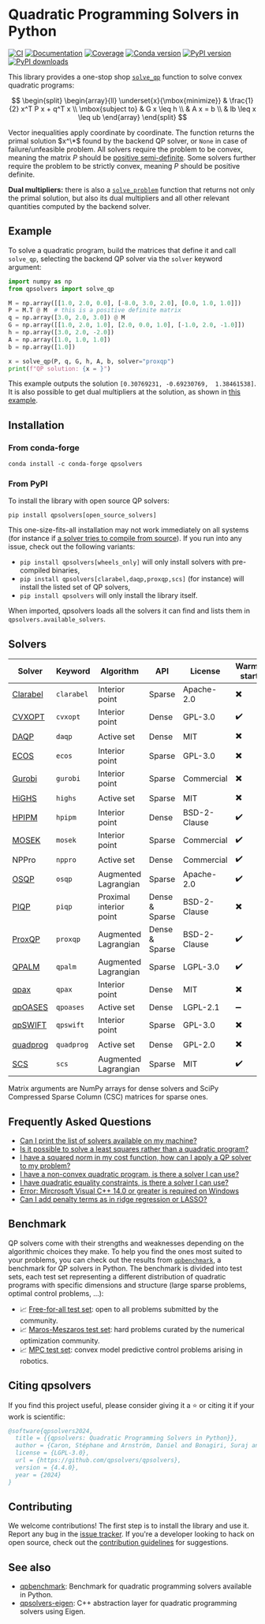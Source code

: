 # Quadratic Programming Solvers in Python

[![CI](https://img.shields.io/github/actions/workflow/status/qpsolvers/qpsolvers/ci.yml?branch=main)](https://github.com/qpsolvers/qpsolvers/actions)
[![Documentation](https://img.shields.io/github/actions/workflow/status/qpsolvers/qpsolvers/docs.yml?branch=main&label=docs)](https://qpsolvers.github.io/qpsolvers/)
[![Coverage](https://coveralls.io/repos/github/qpsolvers/qpsolvers/badge.svg?branch=main)](https://coveralls.io/github/qpsolvers/qpsolvers?branch=main)
[![Conda version](https://img.shields.io/conda/vn/conda-forge/qpsolvers.svg?color=blue)](https://anaconda.org/conda-forge/qpsolvers)
[![PyPI version](https://img.shields.io/pypi/v/qpsolvers?color=blue)](https://pypi.org/project/qpsolvers/)
[![PyPI downloads](https://img.shields.io/pypi/dm/qpsolvers?color=blue)](https://pypistats.org/packages/qpsolvers)

This library provides a one-stop shop [`solve_qp`](https://qpsolvers.github.io/qpsolvers/quadratic-programming.html#qpsolvers.solve_qp) function to solve convex quadratic programs:

$$
\begin{split}
\begin{array}{ll}
\underset{x}{\mbox{minimize}}
    & \frac{1}{2} x^T P x + q^T x \\
\mbox{subject to}
    & G x \leq h \\
    & A x = b \\
    & lb \leq x \leq ub
\end{array}
\end{split}
$$

Vector inequalities apply coordinate by coordinate. The function returns the primal solution $x^\*$ found by the backend QP solver, or ``None`` in case of failure/unfeasible problem. All solvers require the problem to be convex, meaning the matrix $P$ should be [positive semi-definite](https://en.wikipedia.org/wiki/Definite_symmetric_matrix). Some solvers further require the problem to be strictly convex, meaning $P$ should be positive definite.

**Dual multipliers:** there is also a [`solve_problem`](https://qpsolvers.github.io/qpsolvers/quadratic-programming.html#qpsolvers.solve_problem) function that returns not only the primal solution, but also its dual multipliers and all other relevant quantities computed by the backend solver.

## Example

To solve a quadratic program, build the matrices that define it and call ``solve_qp``, selecting the backend QP solver via the ``solver`` keyword argument:

```python
import numpy as np
from qpsolvers import solve_qp

M = np.array([[1.0, 2.0, 0.0], [-8.0, 3.0, 2.0], [0.0, 1.0, 1.0]])
P = M.T @ M  # this is a positive definite matrix
q = np.array([3.0, 2.0, 3.0]) @ M
G = np.array([[1.0, 2.0, 1.0], [2.0, 0.0, 1.0], [-1.0, 2.0, -1.0]])
h = np.array([3.0, 2.0, -2.0])
A = np.array([1.0, 1.0, 1.0])
b = np.array([1.0])

x = solve_qp(P, q, G, h, A, b, solver="proxqp")
print(f"QP solution: {x = }")
```

This example outputs the solution ``[0.30769231, -0.69230769,  1.38461538]``. It is also possible to get dual multipliers at the solution, as shown in [this example](https://qpsolvers.github.io/qpsolvers/quadratic-programming.html#dual-multipliers).

## Installation

### From conda-forge

```console
conda install -c conda-forge qpsolvers
```

### From PyPI

To install the library with open source QP solvers:

```console
pip install qpsolvers[open_source_solvers]
```

This one-size-fits-all installation may not work immediately on all systems (for instance if [a solver tries to compile from source](https://github.com/quadprog/quadprog/issues/42)). If you run into any issue, check out the following variants:

- ``pip install qpsolvers[wheels_only]`` will only install solvers with pre-compiled binaries,
- ``pip install qpsolvers[clarabel,daqp,proxqp,scs]`` (for instance) will install the listed set of QP solvers,
- ``pip install qpsolvers`` will only install the library itself.

When imported, qpsolvers loads all the solvers it can find and lists them in ``qpsolvers.available_solvers``.

## Solvers

| Solver | Keyword | Algorithm | API | License | Warm-start |
| ------ | ------- | --------- | --- | ------- |------------|
| [Clarabel](https://github.com/oxfordcontrol/Clarabel.rs) | ``clarabel`` | Interior point | Sparse | Apache-2.0 | ✖️ |
| [CVXOPT](http://cvxopt.org/) | ``cvxopt`` | Interior point | Dense | GPL-3.0 | ✔️ |
| [DAQP](https://github.com/darnstrom/daqp) | ``daqp`` | Active set | Dense | MIT | ✖️ |
| [ECOS](https://web.stanford.edu/~boyd/papers/ecos.html) | ``ecos`` | Interior point | Sparse | GPL-3.0 | ✖️ |
| [Gurobi](https://www.gurobi.com/) | ``gurobi`` | Interior point | Sparse | Commercial | ✖️ |
| [HiGHS](https://highs.dev/) | ``highs`` | Active set | Sparse | MIT | ✖️ |
| [HPIPM](https://github.com/giaf/hpipm) | ``hpipm`` | Interior point | Dense | BSD-2-Clause | ✔️ |
| [MOSEK](https://mosek.com/) | ``mosek`` | Interior point | Sparse | Commercial | ✔️ |
| NPPro | ``nppro`` | Active set | Dense | Commercial | ✔️ |
| [OSQP](https://osqp.org/) | ``osqp`` | Augmented Lagrangian | Sparse | Apache-2.0 | ✔️ |
| [PIQP](https://github.com/PREDICT-EPFL/piqp) | ``piqp`` | Proximal interior point | Dense & Sparse | BSD-2-Clause | ✖️ |
| [ProxQP](https://github.com/Simple-Robotics/proxsuite) | ``proxqp`` | Augmented Lagrangian | Dense & Sparse | BSD-2-Clause | ✔️ |
| [QPALM](https://github.com/kul-optec/QPALM) | ``qpalm`` | Augmented Lagrangian | Sparse | LGPL-3.0 | ✔️ |
| [qpax](https://github.com/kevin-tracy/qpax/) | ``qpax`` | Interior point | Dense | MIT | ✖️ |
| [qpOASES](https://github.com/coin-or/qpOASES) | ``qpoases`` | Active set | Dense | LGPL-2.1 | ➖ |
| [qpSWIFT](https://github.com/qpSWIFT/qpSWIFT) | ``qpswift`` | Interior point | Sparse | GPL-3.0 | ✖️ |
| [quadprog](https://github.com/quadprog/quadprog) | ``quadprog`` | Active set | Dense | GPL-2.0 | ✖️ |
| [SCS](https://www.cvxgrp.org/scs/) | ``scs`` | Augmented Lagrangian | Sparse | MIT | ✔️ |

Matrix arguments are NumPy arrays for dense solvers and SciPy Compressed Sparse Column (CSC) matrices for sparse ones.

## Frequently Asked Questions

- [Can I print the list of solvers available on my machine?](https://github.com/qpsolvers/qpsolvers/discussions/37)
- [Is it possible to solve a least squares rather than a quadratic program?](https://github.com/qpsolvers/qpsolvers/discussions/223)
- [I have a squared norm in my cost function, how can I apply a QP solver to my problem?](https://github.com/qpsolvers/qpsolvers/discussions/224)
- [I have a non-convex quadratic program, is there a solver I can use?](https://github.com/qpsolvers/qpsolvers/discussions/240)
- [I have quadratic equality constraints, is there a solver I can use?](https://github.com/qpsolvers/qpsolvers/discussions/241)
- [Error: Mircrosoft Visual C++ 14.0 or greater is required on Windows](https://github.com/qpsolvers/qpsolvers/discussions/257)
- [Can I add penalty terms as in ridge regression or LASSO?](https://github.com/qpsolvers/qpsolvers/discussions/272)

## Benchmark

QP solvers come with their strengths and weaknesses depending on the algorithmic choices they make. To help you find the ones most suited to your problems, you can check out the results from [`qpbenchmark`](https://github.com/qpsolvers/qpbenchmark), a benchmark for QP solvers in Python. The benchmark is divided into test sets, each test set representing a different distribution of quadratic programs with specific dimensions and structure (large sparse problems, optimal control problems, ...):

- 📈 [Free-for-all test set](https://github.com/qpsolvers/free_for_all_qpbenchmark): open to all problems submitted by the community.
- 📈 [Maros-Meszaros test set](https://github.com/qpsolvers/maros_meszaros_qpbenchmark): hard problems curated by the numerical optimization community.
- 📈 [MPC test set](https://github.com/qpsolvers/mpc_qpbenchmark): convex model predictive control problems arising in robotics.

## Citing qpsolvers

If you find this project useful, please consider giving it a :star: or citing it if your work is scientific:

```bibtex
@software{qpsolvers2024,
  title = {{qpsolvers: Quadratic Programming Solvers in Python}},
  author = {Caron, Stéphane and Arnström, Daniel and Bonagiri, Suraj and Dechaume, Antoine and Flowers, Nikolai and Heins, Adam and Ishikawa, Takuma and Kenefake, Dustin and Mazzamuto, Giacomo and Meoli, Donato and O'Donoghue, Brendan and Oppenheimer, Adam A. and Pandala, Abhishek and Quiroz Omaña, Juan José and Rontsis, Nikitas and Shah, Paarth and St-Jean, Samuel and Vitucci, Nicola and Wolfers, Soeren and Yang, Fengyu and @bdelhaisse and @MeindertHH and @rimaddo and @urob and @shaoanlu and Khalil, Ahmed and Kozlov, Lev},
  license = {LGPL-3.0},
  url = {https://github.com/qpsolvers/qpsolvers},
  version = {4.4.0},
  year = {2024}
}
```

## Contributing

We welcome contributions! The first step is to install the library and use it. Report any bug in the [issue tracker](https://github.com/qpsolvers/qpsolvers/issues). If you're a developer looking to hack on open source, check out the [contribution guidelines](https://github.com/qpsolvers/qpsolvers/blob/main/CONTRIBUTING.md) for suggestions.

## See also

- [qpbenchmark](https://github.com/qpsolvers/qpbenchmark/): Benchmark for quadratic programming solvers available in Python.
- [qpsolvers-eigen](https://github.com/ami-iit/qpsolvers-eigen): C++ abstraction layer for quadratic programming solvers using Eigen.
